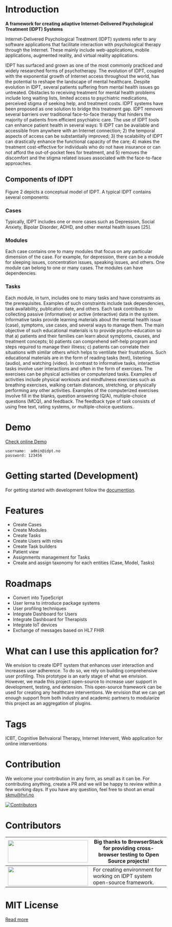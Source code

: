 # Introduction

**A framework for creating adaptive Internet-Delivered Psychological Treatment (IDPT) Systems**

Internet-Delivered Psychological Treatment (IDPT) systems refer to any software applications that facilitate interaction with psychological therapy through the Internet. These mainly include web-applications, mobile applications, augmented reality, and virtual reality applications.

IDPT has surfaced and grown as one of the most commonly practiced and widely researched forms of psychotherapy. The evolution of IDPT, coupled with the exponential growth of Internet access throughout the world, has the potential to reshape the landscape of mental healthcare. Despite evolution in IDPT, several patients suffering from mental health issues go untreated. Obstacles to receiving treatment for mental health problems include long waiting lists, limited access to psychiatric medications, perceived stigma of seeking help, and treatment costs. IDPT systems have been proposed as one solution to bridge this treatment gap. IDPT removes several barriers over traditional face-to-face therapy that hinders the majority of patients from efficient psychiatric care. The use of IDPT tools can enhance patient health in several ways: 1) IDPT can be available and accessible from anywhere with an Internet connection; 2) the temporal aspects of access can be substantially improved; 3) the scalability of IDPT can drastically enhance the functional capacity of the care; 4) makes the treatment cost-effective for individuals who do not have insurance or can not afford the out-of-pocket fees for treatment, and 5) removes the discomfort and the stigma related issues associated with the face-to-face approaches.

## Components of IDPT

Figure 2 depicts a conceptual model of IDPT. A typical IDPT contains several components:

### Cases

Typically, IDPT includes one or more cases such as Depression, Social Anxiety, Bipolar Disorder, ADHD, and other mental health issues [25].

### Modules

Each case contains one to many modules that focus on any particular dimension of the case. For example, for depression, there can be a module for sleeping issues, concentration issues, speaking issues, and others. One module can belong to one or many cases. The modules can have dependencies.

### Tasks

Each module, in turn, includes one to many tasks and have constraints as the prerequisites. Examples of such constraints include task dependencies, task availability, publication date, and others. Each task contributes to collecting passive (informative) or active (interactive) data in the system. Informative tasks provide learning materials about the mental health issue (case), symptoms, use cases, and several ways to manage them. The main objective of such educational materials is to provide psycho-education so that a) patients and their families can learn about symptoms, causes, and treatment concepts; b) patients can comprehend self-help program and steps required to manage their illness; c) patients can correlate their situations with similar others which helps to ventilate their frustrations. Such educational materials are in the form of reading tasks (text), listening (audio), and watching (video). In contrast to informative tasks, interactive tasks involve user interactions and often in the form of exercises. The exercises can be physical activities or computerized tasks. Examples of activities include physical workouts and mindfulness exercises such as breathing exercises, walking certain distances, stretching, or physically performing any other activities. Examples of the computerized exercises involve fill in the blanks, question answering (Q/A), multiple-choice questions (MCQ), and feedback. The feedback type of task consists of using free text, rating systems, or multiple-choice questions.

# Demo

[Check online Demo](https://idpt.herokuapp.com/)

```
username:  admin@idpt.no
password: 123456
```

# Getting started (Development)

For getting started with development follow the [documention](https://idpt.gitbook.io/web/).

# Features

- Create Cases
- Create Modules
- Create Tasks
- Create Users with roles
- Create Task builders
- Patient view
- Assignments management for Tasks
- Create and assign taxonomy for each entities (Case, Model, Tasks)

# Roadmaps

- Convert into TypeScript
- User lerna to introduce package systems
- User profiling techniques
- Integrate Dashboard for Users
- Integrate Dashboard for Therapists
- Integrate IoT devices
- Exchange of messages based on HL7 FHIR

# What can I use this application for?

We envision to create IDPT system that enhances user interaction and increases user adherence. To do so, we rely on building comprehensive user profiling. This prototype is an early stage of what we envision. However, we made this project open-source to increase user support in development, testing, and extension. This open-source framework can be used for creating any healthcare interventions. We envision that we can get enough support from both industry and academic partners to modularize this project as an aggregation of plugins.

# Tags

ICBT, Cognitive Behvaioral Therapy, Internet Intervent, Web application for online interventions

# Contribution

We welcome your contribution in any form, as small as it can be. For contributing anything, create a PR and we will be happy to review within a few working days. If you have any question, feel free to shoot an email [skmu@hvl.no](skmu@hvl.no)

[![Contributors](https://contributors-img.firebaseapp.com/image?repo=sureshHARDIYA/idpt)](https://github.com/sureshHARDIYA/idpt/graphs/contributors)

# Contributors

| <img src="https://cdn.rawgit.com/sureshHARDIYA/portfolio/e2f31a2a/assets/vendor/browserstack.svg" width="250" height="70"/> | Big thanks to BrowserStack for providing cross-browser testing to Open Source projects! |
| --------------------------------------------------------------------------------------------------------------------------- | --------------------------------------------------------------------------------------- |
| <img src="https://intromat.no/wp-content/uploads/2016/08/logo-x1.png" width="250" height="60" />                            | For creating environment for working on IDPT system open-source framework.              |

# MIT License

[Read more](/LICENSE)
